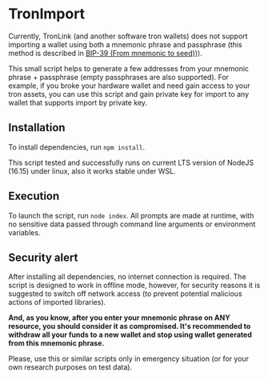 # TronImport
Currently, TronLink (and another software tron wallets) does not support importing a wallet using both a mnemonic phrase and passphrase (this method is described in [BIP-39 (From mnemonic to seed)](https://github.com/bitcoin/bips/blob/master/bip-0039.mediawiki#From_mnemonic_to_seed))).

This small script helps to generate a few addresses from your mnemonic phrase + passphrase (empty passphrases are also supported). For example, if you broke your hardware wallet and need gain access to your tron assets, you can use this script and gain private key for import to any wallet that supports import by private key.

## Installation
To install dependencies, run `npm install`.

This script tested and successfully runs on current LTS version of NodeJS (16.15) under linux, also it works stable under WSL.

## Execution
To launch the script, run `node index`.
All prompts are made at runtime, with no sensitive data passed through command line arguments or environment variables.

## Security alert
After installing all dependencies, no internet connection is required. The script is designed to work in offline mode, however, for security reasons it is suggested to switch off network access (to prevent potential malicious actions of imported libraries).

**And, as you know, after you enter your mnemonic phrase on ANY resource, you should consider it as compromised. It's recommended to withdraw all your funds to a new wallet and stop using wallet generated from this mnemonic phrase.**

Please, use this or similar scripts only in emergency situation (or for your own research purposes on test data).
